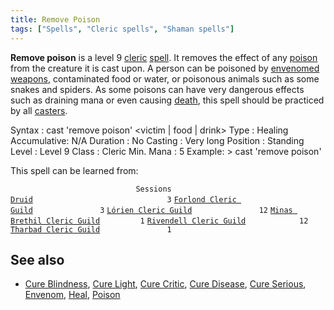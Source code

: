 ```yaml
---
title: Remove Poison
tags: ["Spells", "Cleric spells", "Shaman spells"]
---
```

**Remove poison** is a level 9 [cleric](cleric "wikilink")
[spell](spell "wikilink"). It removes the effect of any
[poison](poison "wikilink") from the creature it is cast upon. A person
can be poisoned by [envenomed](envenom "wikilink")
[weapons](weapon "wikilink"), contaminated food or water, or poisonous
animals such as some snakes and spiders. As some poisons can have very
dangerous effects such as draining mana or even causing
[death](death "wikilink"), this spell should be practiced by all
[casters](caster "wikilink").

Syntax : cast 'remove poison' \<victim \| food \| drink\> Type : Healing
Accumulative: N/A Duration : No Casting : Very long Position : Standing
Level : Level 9 Class : Cleric Min. Mana : 5 Example: \> cast 'remove
poison'

This spell can be learned from:

`                            Sessions `
[`Druid`](Druid "wikilink")`                              3`
[`Forlond Cleric Guild`](Forlond_Cleric_Guild "wikilink")`               3`
[`Lórien Cleric Guild`](Lórien_Cleric_Guild "wikilink")`               12`
[`Minas Brethil Cleric Guild`](Minas_Brethil_Cleric_Guild "wikilink")`         1`
[`Rivendell Cleric Guild`](Rivendell_Cleric_Guild "wikilink")`            12`
[`Tharbad Cleric Guild`](Tharbad_Cleric_Guild "wikilink")`               1`

## See also

- [Cure Blindness](Cure_Blindness "wikilink"), [Cure
  Light](Cure_Light "wikilink"), [Cure Critic](Cure_Critic "wikilink"),
  [Cure Disease](Cure_Disease "wikilink"), [Cure
  Serious](Cure_Serious "wikilink"), [Envenom](Envenom "wikilink"),
  [Heal](Heal "wikilink"), [Poison](Poison "wikilink")
  